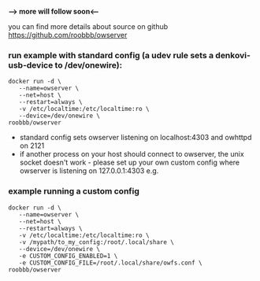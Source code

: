 **--> more will follow soon<--**

you can find more details about source on github https://github.com/roobbb/owserver


### run example with standard config (a udev rule sets a denkovi-usb-device to /dev/onewire):

    docker run -d \
       --name=owserver \
       --net=host \
       --restart=always \
       -v /etc/localtime:/etc/localtime:ro \
       --device=/dev/onewire \
    roobbb/owserver

+ standard config sets owserver listening on localhost:4303 and owhttpd on 2121
+ if another process on your host should connect to owserver, the unix socket doesn't work - please set up your own custom config where owserver is listening on 127.0.0.1:4303 e.g.

### example running a custom config

    docker run -d \
       --name=owserver \
       --net=host \
       --restart=always \
       -v /etc/localtime:/etc/localtime:ro \
       -v /mypath/to_my_config:/root/.local/share \
       --device=/dev/onewire \
       -e CUSTOM_CONFIG_ENABLED=1 \
       -e CUSTOM_CONFIG_FILE=/root/.local/share/owfs.conf \
    roobbb/owserver


